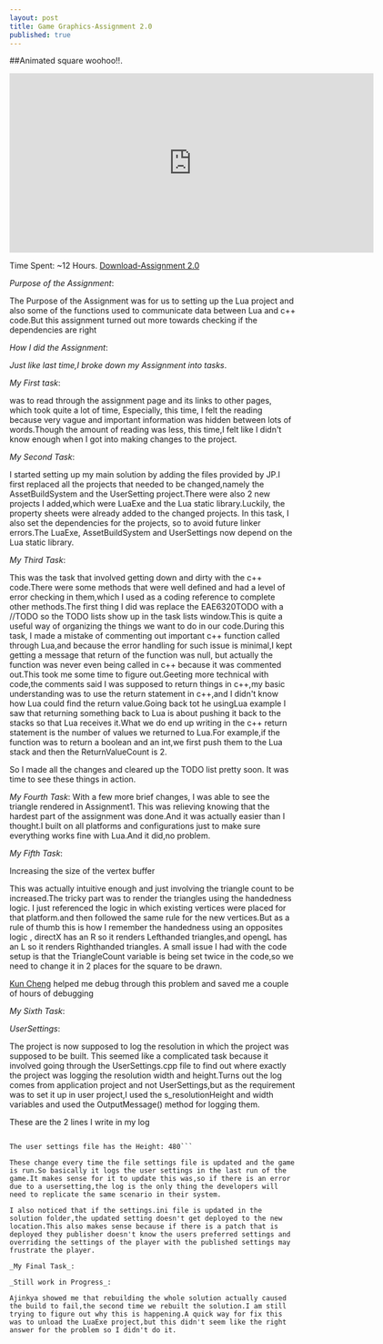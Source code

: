 ```yaml
---
layout: post
title: Game Graphics-Assignment 2.0
published: true
---
```



##Animated square woohoo!!.
<iframe width="640" height="315" src="https://www.cade.utah.edu/~gujjar/Assignment2/square.PNG" frameborder="0" allowfullscreen></iframe>

Time Spent: ~12 Hours.
[Download-Assignment 2.0](https://www.cade.utah.edu/~gujjar/Assignment2/game_9_6_2016.zip)


_Purpose of the Assignment_:

The Purpose of the Assignment was for us to setting up the Lua project and also some of the functions used to communicate data between Lua and c++ code.But this assignment turned out more towards checking if the dependencies are right 

_How I did the Assignment_:

_Just like last time,I broke down my Assignment into tasks_.

_My First task_:

was to read through the assignment page and its links to other pages, which took quite a lot of time, Especially, this time, I felt the reading because very vague and important information was hidden between lots of words.Though the amount of reading was less, this time,I felt like I didn't know enough when I got into making changes to the project.

_My Second Task_:

I started setting up my main solution by adding the files provided by JP.I first replaced all the projects that needed to be changed,namely the AssetBuildSystem and the UserSetting project.There were also 2 new projects I added,which were LuaExe and the Lua static library.Luckily, the property sheets were already added to the changed projects. In this task, I also set the dependencies for the projects, so to avoid future linker errors.The LuaExe, AssetBuildSystem and UserSettings now depend on the Lua static library.

_My Third Task_:

This was the task that involved getting down and dirty with the c++ code.There were some methods that were well defined and had a level of error checking in them,which I used as a coding reference to complete other methods.The first thing I did was replace the EAE6320TODO with a //TODO so the TODO lists show up in the task lists window.This is quite a useful way of organizing the things we want to do in our code.During this task, I made a mistake of commenting out important c++ function called through Lua,and because the error handling for such issue is minimal,I kept getting a message that return of the function was null, but actually the function was never even being called in c++ because it was commented out.This took me some time to figure out.Geeting more technical with code,the comments said I was supposed to return things in c++,my basic understanding was to use the return statement in c++,and I didn't know how Lua could find the return value.Going back tot he usingLua example I saw that returning something  back to Lua is about pushing it back to the stacks so that Lua receives it.What we do end up writing in the c++ return statement is the number of values we returned to Lua.For example,if the function was to return a boolean and an int,we first push them to the Lua stack and then the ReturnValueCount is 2.

So I made all the changes and cleared up the TODO list pretty soon. It was time to see these things in action.

_My Fourth Task_:
With a few more brief changes, I was able to see the triangle rendered in Assignment1. This was relieving knowing that the hardest part of the assignment was done.And it was actually easier than I thought.I built on all platforms and configurations just to make sure everything works fine with Lua.And it did,no problem.

_My Fifth Task_:

Increasing the size of the vertex buffer

This was actually intuitive enough and just involving the triangle count to be increased.The tricky part was to render the triangles using the handedness logic. I just referenced the logic in which existing vertices were placed for that platform.and then followed the same rule for the new vertices.But as a rule of thumb this is how I remember the handedness using an opposites logic , directX has an R so it renders Lefthanded triangles,and opengL has an L so it renders Righthanded triangles.
A small issue I had with the code setup is that the TriangleCount variable is being set twice in the code,so we need to change it in 2 places for the square to be drawn.

[Kun Cheng](http://kcheng.net/2016/09/01/setup-visual-studio-and-draw-a-triangle/) helped me debug through this problem and saved me a couple of hours of debugging

_My Sixth Task_:

_UserSettings_:

The  project is now supposed to log the resolution in which the project was supposed to be built. This seemed like a complicated task because it involved going through the UserSettings.cpp file to find out where exactly the project was logging the resolution width and height.Turns out the log comes from application project and not UserSettings,but as the requirement was to set it up in user project,I used the s_resolutionHeight and width variables and used the OutputMessage() method for logging them.

These are the 2 lines I write in my log

```The user settings file has the Width: 640

The user settings file has the Height: 480```

These change every time the file settings file is updated and the game is run.So basically it logs the user settings in the last run of the game.It makes sense for it to update this was,so if there is an error due to a usersetting,the log is the only thing the developers will need to replicate the same scenario in their system.

I also noticed that if the settings.ini file is updated in the solution folder,the updated setting doesn't get deployed to the new location.This also makes sense because if there is a patch that is deployed they publisher doesn't know the users preferred settings and overriding the settings of the player with the published settings may frustrate the player.

_My Final Task_:

_Still work in Progress_:

Ajinkya showed me that rebuilding the whole solution actually caused the build to fail,the second time we rebuilt the solution.I am still trying to figure out why this is happening.A quick way for fix this was to unload the LuaExe project,but this didn't seem like the right answer for the problem so I didn't do it.


